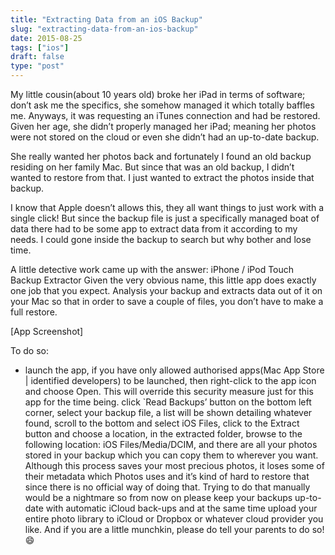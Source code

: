 ```yaml
---
title: "Extracting Data from an iOS Backup"
slug: "extracting-data-from-an-ios-backup"
date: 2015-08-25
tags: ["ios"]
draft: false
type: "post"
---
```


My little cousin(about 10 years old) broke her iPad in terms of software; don’t ask me the specifics, she somehow managed it which totally baffles me. Anyways, it was requesting an iTunes connection and had be restored. Given her age, she didn’t properly managed her iPad; meaning her photos were not stored on the cloud or even she didn’t had an up-to-date backup.

She really wanted her photos back and fortunately I found an old backup residing on her family Mac. But since that was an old backup, I didn’t wanted to restore from that. I just wanted to extract the photos inside that backup.

I know that Apple doesn’t allows this, they all want things to just work with a single click! But since the backup file is just a specifically managed boat of data there had to be some app to extract data from it according to my needs. I could gone inside the backup to search but why bother and lose time.

A little detective work came up with the answer: iPhone / iPod Touch Backup Extractor Given the very obvious name, this little app does exactly one job that you expect. Analysis your backup and extracts data out of it on your Mac so that in order to save a couple of files, you don’t have to make a full restore.

[App Screenshot]

To do so:

- launch the app,
if you have only allowed authorised apps(Mac App Store | identified developers) to be launched, then right-click to the app icon and choose Open. This will override this security measure just for this app for the time being.
click `Read Backups’ button on the bottom left corner,
select your backup file,
a list will be shown detailing whatever found,
scroll to the bottom and select iOS Files,
click to the Extract button and choose a location,
in the extracted folder, browse to the following location: iOS Files/Media/DCIM,
and there are all your photos stored in your backup which you can copy them to wherever you want.
Although this process saves your most precious photos, it loses some of their metadata which Photos uses and it’s kind of hard to restore that since there is no official way of doing that. Trying to do that manually would be a nightmare so from now on please keep your backups up-to-date with automatic iCloud back-ups and at the same time upload your entire photo library to iCloud or Dropbox or whatever cloud provider you like. And if you are a little munchkin, please do tell your parents to do so! 😄